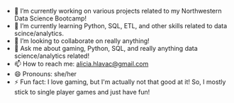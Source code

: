- 🔭 I’m currently working on various projects related to my Northwestern Data Science Bootcamp!
- 🌱 I’m currently learning Python, SQL, ETL, and other skills related to data scince/analytics.
- 👯 I’m looking to collaborate on really anything!
- 💬 Ask me about gaming, Python, SQL, and really anything data science/analytics related!
- 📫 How to reach me: alicia.hlavac@gmail.com
- 😄 Pronouns: she/her
- ⚡ Fun fact: I love gaming, but I'm actually not that good at it! So, I mostly stick to single player games and just have fun!

